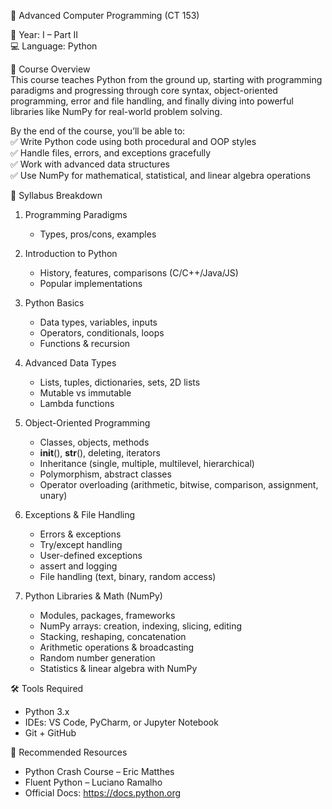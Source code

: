 🚀 Advanced Computer Programming (CT 153)

📍 Year: I – Part II  
💻 Language: Python

🎯 Course Overview  
This course teaches Python from the ground up, starting with programming paradigms and progressing through core syntax, object-oriented programming, error and file handling, and finally diving into powerful libraries like NumPy for real-world problem solving.

By the end of the course, you’ll be able to:  
✅ Write Python code using both procedural and OOP styles  
✅ Handle files, errors, and exceptions gracefully  
✅ Work with advanced data structures  
✅ Use NumPy for mathematical, statistical, and linear algebra operations  

📑 Syllabus Breakdown  
1. Programming Paradigms  
   - Types, pros/cons, examples  

2. Introduction to Python  
   - History, features, comparisons (C/C++/Java/JS)  
   - Popular implementations  

3. Python Basics  
   - Data types, variables, inputs  
   - Operators, conditionals, loops  
   - Functions & recursion  

4. Advanced Data Types  
   - Lists, tuples, dictionaries, sets, 2D lists  
   - Mutable vs immutable  
   - Lambda functions  

5. Object-Oriented Programming  
   - Classes, objects, methods  
   - __init__(), __str__(), deleting, iterators  
   - Inheritance (single, multiple, multilevel, hierarchical)  
   - Polymorphism, abstract classes  
   - Operator overloading (arithmetic, bitwise, comparison, assignment, unary)  

6. Exceptions & File Handling  
   - Errors & exceptions  
   - Try/except handling  
   - User-defined exceptions  
   - assert and logging  
   - File handling (text, binary, random access)  

7. Python Libraries & Math (NumPy)  
   - Modules, packages, frameworks  
   - NumPy arrays: creation, indexing, slicing, editing  
   - Stacking, reshaping, concatenation  
   - Arithmetic operations & broadcasting  
   - Random number generation  
   - Statistics & linear algebra with NumPy  

🛠 Tools Required  
- Python 3.x  
- IDEs: VS Code, PyCharm, or Jupyter Notebook  
- Git + GitHub  

📖 Recommended Resources  
- Python Crash Course – Eric Matthes  
- Fluent Python – Luciano Ramalho  
- Official Docs: https://docs.python.org
